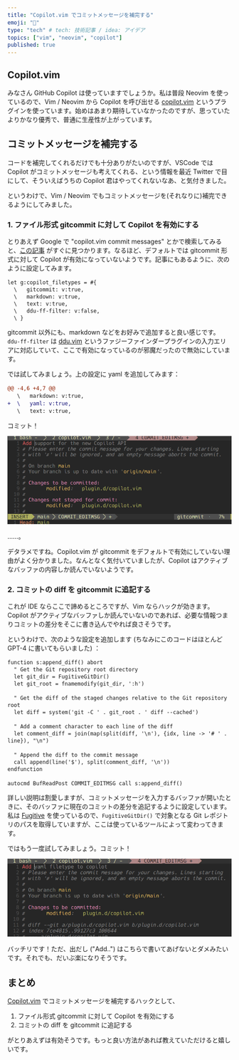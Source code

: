 ```yaml
---
title: "Copilot.vim でコミットメッセージを補完する"
emoji: "🐙"
type: "tech" # tech: 技術記事 / idea: アイデア
topics: ["vim", "neovim", "copilot"]
published: true
---
```


## Copilot.vim

みなさん GitHub Copilot は使っていますでしょうか。私は普段 Neovim を使っているので、Vim / Neovim から Copilot を呼び出せる [copilot.vim](https://github.com/github/copilot.vim) というプラグインを使っています。始めはあまり期待していなかったのですが、思っていたよりかなり優秀で、普通に生産性が上がっています。

## コミットメッセージを補完する

コードを補完してくれるだけでも十分ありがたいのですが、VSCode では Copilot がコミットメッセージも考えてくれる、という情報を最近 Twitter で目にして、そういえばうちの Copilot 君はやってくれないなあ、と気付きました。

というわけで、Vim / Neovim でもコミットメッセージを(それなりに)補完できるようにしてみました。

### 1. ファイル形式 gitcommit に対して Copilot を有効にする

とりあえず Google で "copilot.vim commit messages" とかで検索してみると、[この記事](https://codeinthehole.com/tips/vim-and-github-copilot/) がすぐに見つかります。なるほど、デフォルトでは gitcommit 形式に対して Copilot が有効になっていないようです。記事にもあるように、次のように設定してみます。

```vim
let g:copilot_filetypes = #{
  \   gitcommit: v:true,
  \   markdown: v:true,
  \   text: v:true,
  \   ddu-ff-filter: v:false,
  \ }
```

gitcommit 以外にも、markdown などをお好みで追加すると良い感じです。`ddu-ff-filter` は [ddu.vim](https://github.com/Shougo/ddu.vim) というファジーファインダープラグインの入力エリアに対応していて、ここで有効になっているのが邪魔だったので無効にしています。

では試してみましょう。上の設定に yaml を追加してみます：

```diff
@@ -4,6 +4,7 @@
   \   markdown: v:true,
+  \   yaml: v:true,
   \   text: v:true,
```

コミット！

![](/images/copilot/copilot_1.png)

……。

デタラメですね。Copilot.vim が gitcommit をデフォルトで有効にしていない理由がよく分かりました。なんとなく気付いていましたが、Copilot はアクティブなバッファの内容しか読んでいないようです。

### 2. コミットの diff を gitcommit に追記する

これが IDE ならここで諦めるところですが、Vim ならハックが効きます。Copilot がアクティブなバッファしか読んでいないのであれば、必要な情報つまりコミットの差分をそこに書き込んでやれば良さそうです。

というわけで、次のような設定を追加します (ちなみにこのコードはほとんど GPT-4 に書いてもらいました) ：

```vim
function s:append_diff() abort
  " Get the Git repository root directory
  let git_dir = FugitiveGitDir()
  let git_root = fnamemodify(git_dir, ':h')

  " Get the diff of the staged changes relative to the Git repository root
  let diff = system('git -C ' . git_root . ' diff --cached')

  " Add a comment character to each line of the diff
  let comment_diff = join(map(split(diff, '\n'), {idx, line -> '# ' . line}), "\n")

  " Append the diff to the commit message
  call append(line('$'), split(comment_diff, '\n'))
endfunction

autocmd BufReadPost COMMIT_EDITMSG call s:append_diff()
```

詳しい説明は割愛しますが、コミットメッセージを入力するバッファが開いたときに、そのバッファに現在のコミットの差分を追記するように設定しています。私は [Fugitive](https://github.com/tpope/vim-fugitive) を使っているので、`FugitiveGitDir()` で対象となる Git レポジトリのパスを取得していますが、ここは使っているツールによって変わってきます。

ではもう一度試してみましょう。コミット！

![](/images/copilot/copilot_2.png)

バッチリです！ただ、出だし ("Add..") はこちらで書いてあげないとダメみたいです。それでも、だいぶ楽になりそうです。

## まとめ

[Copilot.vim](https://github.com/github/copilot.vim) でコミットメッセージを補完するハックとして、

1. ファイル形式 gitcommit に対して Copilot を有効にする
2. コミットの diff を gitcommit に追記する

がとりあえずは有効そうです。もっと良い方法があれば教えていただけると嬉しいです。
